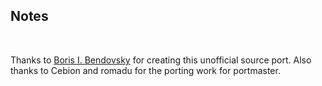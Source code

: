 ## Notes
<br/>

Thanks to [Boris I. Bendovsky](https://github.com/bibendovsky/bstone) for creating this unofficial source port.  Also thanks to Cebion and romadu for the porting work for portmaster.
<br/>

